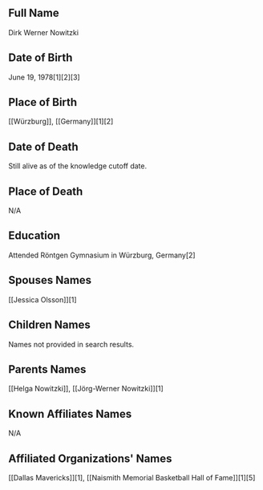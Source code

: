 ## Full Name
Dirk Werner Nowitzki

## Date of Birth
June 19, 1978[1][2][3]

## Place of Birth
[[Würzburg]], [[Germany]][1][2]

## Date of Death
Still alive as of the knowledge cutoff date.

## Place of Death
N/A

## Education
Attended Röntgen Gymnasium in Würzburg, Germany[2]

## Spouses Names
[[Jessica Olsson]][1]

## Children Names
Names not provided in search results.

## Parents Names
[[Helga Nowitzki]], [[Jörg-Werner Nowitzki]][1]

## Known Affiliates Names
N/A

## Affiliated Organizations' Names
[[Dallas Mavericks]][1],
[[Naismith Memorial Basketball Hall of Fame]][1][5]


